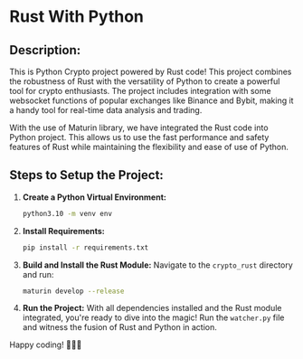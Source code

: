 # Rust With Python

## Description:
This is Python Crypto project powered by Rust code! This project combines the robustness of Rust with the versatility of Python to create a powerful tool for crypto enthusiasts. The project includes integration with some websocket functions of popular exchanges like Binance and Bybit, making it a handy tool for real-time data analysis and trading.

With the use of Maturin library, we have integrated the Rust code into Python project. This allows us to use the fast performance and safety features of Rust while maintaining the flexibility and ease of use of Python.

## Steps to Setup the Project:

1. **Create a Python Virtual Environment:** 
   ```bash
   python3.10 -m venv env
   ```

2. **Install Requirements:**
   ```bash
   pip install -r requirements.txt
   ```

3. **Build and Install the Rust Module:**
   Navigate to the `crypto_rust` directory and run:
   ```bash
   maturin develop --release
   ```

4. **Run the Project:**
   With all dependencies installed and the Rust module integrated, you're ready to dive into the magic! Run the `watcher.py` file and witness the fusion of Rust and Python in action.

Happy coding! 🚀🐍🦀
